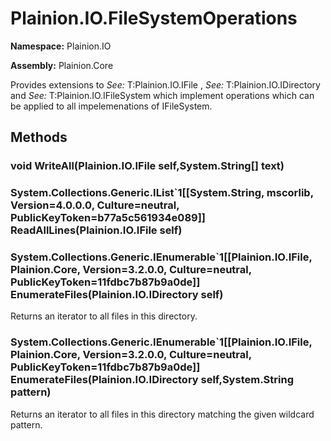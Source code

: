 
# Plainion.IO.FileSystemOperations

**Namespace:** Plainion.IO

**Assembly:** Plainion.Core

Provides extensions to
*See:* T:Plainion.IO.IFile
,
*See:* T:Plainion.IO.IDirectory
and
*See:* T:Plainion.IO.IFileSystem
which implement operations which can be applied to all impelemenations of IFileSystem.


## Methods

### void WriteAll(Plainion.IO.IFile self,System.String[] text)

### System.Collections.Generic.IList`1[[System.String, mscorlib, Version=4.0.0.0, Culture=neutral, PublicKeyToken=b77a5c561934e089]] ReadAllLines(Plainion.IO.IFile self)

### System.Collections.Generic.IEnumerable`1[[Plainion.IO.IFile, Plainion.Core, Version=3.2.0.0, Culture=neutral, PublicKeyToken=11fdbc7b87b9a0de]] EnumerateFiles(Plainion.IO.IDirectory self)

Returns an iterator to all files in this directory.

### System.Collections.Generic.IEnumerable`1[[Plainion.IO.IFile, Plainion.Core, Version=3.2.0.0, Culture=neutral, PublicKeyToken=11fdbc7b87b9a0de]] EnumerateFiles(Plainion.IO.IDirectory self,System.String pattern)

Returns an iterator to all files in this directory matching the given wildcard pattern.
